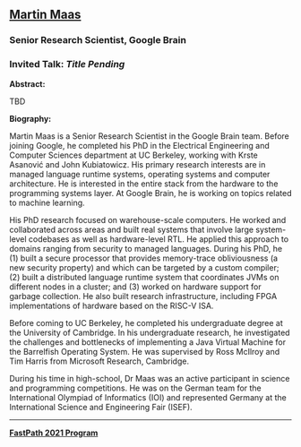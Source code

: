 ## [Martin Maas](http://www.martin-maas.com)
### Senior Research Scientist, Google Brain

### Invited Talk:  *Title Pending*

**Abstract:**

TBD

**Biography:**

Martin Maas is a Senior Research Scientist in the Google Brain team. Before joining Google, he completed his PhD in the Electrical Engineering and Computer Sciences department at UC Berkeley, working with Krste Asanović and John Kubiatowicz. His primary research interests are in managed language runtime systems, operating systems and computer architecture.  He is interested in the entire stack from the hardware to the programming systems layer. At Google Brain, he is working on topics related to machine learning.

His PhD research focused on warehouse-scale computers. He worked and collaborated across areas and built real systems that involve large system-level codebases as well as hardware-level RTL. He applied this approach to domains ranging from security to managed languages. During his PhD, he (1) built a secure processor that provides memory-trace obliviousness (a new security property) and which can be targeted by a custom compiler; (2) built a distributed language runtime system that coordinates JVMs on different nodes in a cluster; and (3) worked on hardware support for garbage collection. He also built research infrastructure, including FPGA implementations of hardware based on the RISC-V ISA.

Before coming to UC Berkeley, he completed his undergraduate degree at the University of Cambridge. In his undergraduate research, he investigated the challenges and bottlenecks of implementing a Java Virtual Machine for the Barrelfish Operating System. He was supervised by Ross McIlroy and Tim Harris from Microsoft Research, Cambridge.

During his time in high-school, Dr Maas was an active participant in science and programming competitions. He was on the German team for the International Olympiad of Informatics (IOI) and represented Germany at the International Science and Engineering Fair (ISEF).

----
**[FastPath 2021 Program](https://tinyurl.com/fastpath2021/Program)**
